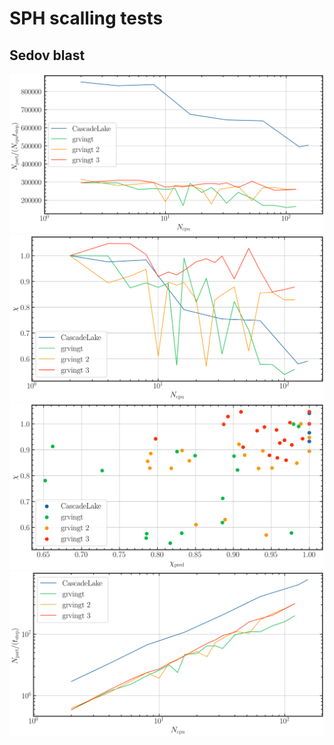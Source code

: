 # SPH scalling tests

## Sedov blast 


![Sedov scalling](../../assets/figures/sedov_scalling_div.svg)
![Sedov scalling](../../assets/figures/sedov_scalling_eff.svg)
![Sedov scalling](../../assets/figures/sedov_scalling_eff2.svg)
![Sedov scalling](../../assets/figures/sedov_scalling.svg)